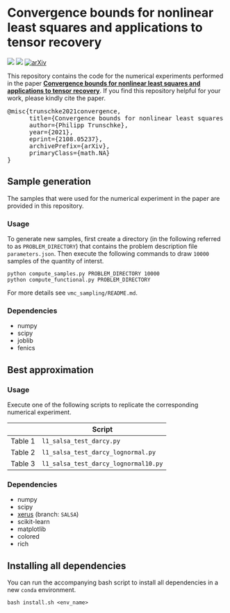 # Convergence bounds for nonlinear least squares and applications to tensor recovery
![](https://img.shields.io/badge/linux--64-gray?label=platform&labelColor=gray&color=lightgray&style=flat)
![](https://img.shields.io/github/license/ptrunschke/l1_salsa_test)
[![arXiv](https://img.shields.io/badge/arXiv-2108.05237-b31b1b.svg)](https://arxiv.org/abs/2108.05237)


This repository contains the code for the numerical experiments performed in the paper [**Convergence bounds for nonlinear least squares and applications to tensor recovery**](https://arxiv.org/abs/2108.05237).
If you find this repository helpful for your work,  please kindly cite the paper.
<pre>
@misc{trunschke2021convergence,
      title={Convergence bounds for nonlinear least squares and applications to tensor recovery}, 
      author={Philipp Trunschke},
      year={2021},
      eprint={2108.05237},
      archivePrefix={arXiv},
      primaryClass={math.NA}
}
</pre>


## Sample generation
The samples that were used for the numerical experiment in the paper are provided in this repository.

### Usage
To generate new samples, first create a directory (in the following referred to as `PROBLEM_DIRECTORY`) that contains the problem description file `parameters.json`.
Then execute the following commands to draw `10000` samples of the quantity of interst.
```
python compute_samples.py PROBLEM_DIRECTORY 10000
python compute_functional.py PROBLEM_DIRECTORY
```
For more details see `vmc_sampling/README.md`.

### Dependencies
- numpy
- scipy
- joblib
- fenics


## Best approximation

### Usage
Execute one of the following scripts to replicate the corresponding numerical experiment.

|       | Script |
|-------|--------|
|Table 1|`l1_salsa_test_darcy.py`|
|Table 2|`l1_salsa_test_darcy_lognormal.py`|
|Table 3|`l1_salsa_test_darcy_lognormal10.py`|

### Dependencies
- numpy
- scipy
- [xerus](https://libxerus.org/) (branch: `SALSA`)
- scikit-learn
- matplotlib
- colored
- rich


## Installing all dependencies
You can run the accompanying bash script to install all dependencies in a new `conda` environment.
```
bash install.sh <env_name>
```
